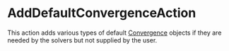 # AddDefaultConvergenceAction

This action adds various types of default [Convergence](syntax/Convergence/index.md) objects if they are needed by the solvers but not supplied by the user.
